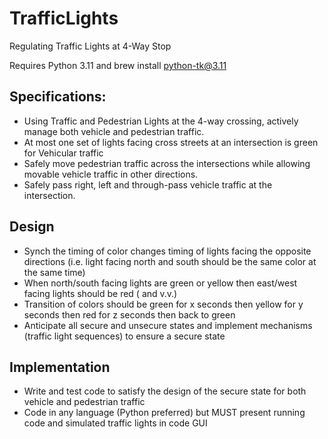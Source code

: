 # TrafficLights
Regulating Traffic Lights at 4-Way Stop 


Requires Python 3.11 and brew install python-tk@3.11

## Specifications:
* Using Traffic and Pedestrian Lights at the 4-way crossing, actively manage both vehicle and pedestrian traffic.
* At most one set of lights facing cross streets at an intersection is green for Vehicular traffic
* Safely move pedestrian traffic across the intersections while allowing movable vehicle traffic in other directions.
* Safely pass right, left and through-pass vehicle traffic at the intersection.
## Design
* Synch the timing of color changes timing of lights facing the opposite directions (i.e. light facing north and south should be the same color at the same time)
* When north/south facing lights are green or yellow then east/west facing lights should be red ( and v.v.)
* Transition of colors should be green for x seconds then yellow for y seconds then red for z seconds then back to green
* Anticipate all secure and unsecure states and implement mechanisms (traffic light sequences) to ensure a secure state
## Implementation
* Write and test code to satisfy the design of the secure state for both vehicle and pedestrian traffic
* Code in any language (Python preferred) but MUST present running code and simulated traffic lights in code GUI
